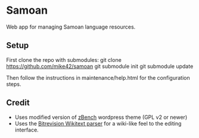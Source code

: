 Samoan
======
Web app for managing Samoan language resources.

Setup
-----
First clone the repo with submodules:
        git clone https://github.com/mike42/samoan
	git submodule init
	git submodule update

Then follow the instructions in maintenance/help.html for the configuration steps. 

Credit
------
* Uses modified version of [zBench](http://wordpress.org/extend/themes/zbench/developers/) wordpress theme (GPL v2 or newer)
* Uses the [Bitrevision Wikitext parser](http://mike.bitrevision.com/wikitext/) for a wiki-like feel to the editing interface.

